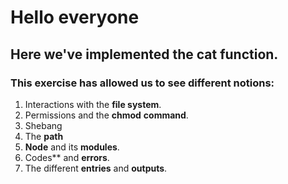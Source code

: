 # Hello everyone
## Here we've implemented the cat function.
### This exercise has allowed us to see different notions:
1. Interactions with the **file system**.
2. Permissions and the **chmod** **command**.
3. Shebang
4. The **path**
5. **Node** and its **modules**.
6. Codes** and **errors**.
7. The different **entries** and **outputs**.